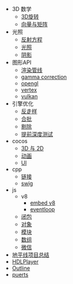 - 3D 数学
    - [3D旋转](3D数学/3D旋转.md)
    - [向量与矩阵](3D数学/向量与矩阵.md)
- 光照
    - [反射方程](光照/反射方程.md)
    - [光照](光照/光照.md)
    - [阴影](光照/阴影.md)
- 图形API
    - [渲染管线](图形API/渲染管线.md)
    - [gamma correction](图形API/gamma%20correction.md)
    - [opengl](图形API/opengl.md)
    - [vertex](图形API/vertex.md)
    - [vulkan](图形API/vulkan.md)
- 引擎优化
    - [反走样](引擎优化/反走样.md)
    - [合批](引擎优化/合批.md)
    - [剔除](引擎优化/剔除.md)
    - [提前深度测试](引擎优化/提前深度测试.md)
- cocos
    - [3D 与 2D](cocos/3D%20与%202D.md)
    - [动画](cocos/动画.md)
    - [UI](cocos/UI.md)
- cpp
    - [链接](cpp/链接.md)
    - [swig](cpp/swig.md)
- js
    - v8
        - [embed v8](js/v8/embed%20v8.md)
        - [eventloop](js/v8/eventloop.md)
    - [闭包](js/闭包.md)
    - [对象](js/对象.md)
    - [模块](js/模块.md)
    - [数组](js/数组.md)
    - [微信](js/微信.md)
- [地平线项目总结](地平线项目总结.md)
- [HDLPlayer](HDLPlayer.md)
- [Outline](Outline.md)
- [puerts](puerts.md)
